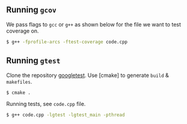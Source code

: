 ## Running `gcov`

We pass flags to `gcc` or `g++` as shown below for the file we want to test coverage on. 

```bash 
$ g++ -fprofile-arcs -ftest-coverage code.cpp
```

## Running `gtest`
 
Clone the repository [googletest](https://github.com/google/googletest). Use [cmake] to generate `build` & `makefiles`. 

```bash 
$ cmake .
```

Running tests, see `code.cpp` file.

```bash 
$ g++ code.cpp -lgtest -lgtest_main -pthread
```
